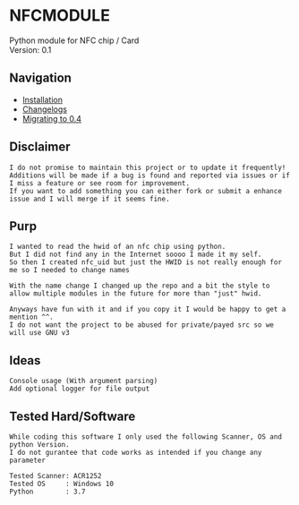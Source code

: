 # NFCMODULE
Python module for NFC chip / Card<br>
Version: 0.1

## Navigation
- <a href="\docs\installation.md">Installation</a>
- <a href="\docs\changelog.md">Changelogs</a>
- <a href="\docs\migration.md">Migrating to 0.4</a>

## Disclaimer
    I do not promise to maintain this project or to update it frequently!
    Additions will be made if a bug is found and reported via issues or if I miss a feature or see room for improvement.
    If you want to add something you can either fork or submit a enhance issue and I will merge if it seems fine.

## Purp
    I wanted to read the hwid of an nfc chip using python.
    But I did not find any in the Internet soooo I made it my self.
    So then I created nfc_uid but just the HWID is not really enough for me so I needed to change names

    With the name change I changed up the repo and a bit the style to allow multiple modules in the future for more than "just" hwid.
    
    Anyways have fun with it and if you copy it I would be happy to get a mention ^^.
    I do not want the project to be abused for private/payed src so we will use GNU v3

## Ideas
    Console usage (With argument parsing)
    Add optional logger for file output


## Tested Hard/Software
    While coding this software I only used the following Scanner, OS and python Version.
    I do not gurantee that code works as intended if you change any parameter

    Tested Scanner: ACR1252
    Tested OS     : Windows 10
    Python        : 3.7
